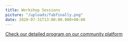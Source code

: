 ```yaml
---
title: Workshop Sessions
picture: "/uploads/fabfinally.png"
date: 2020-07-31T13:00:00.000+00:00
---
```


[Check our detailed program on our community platform](https://fabxmembers.fabevent.org/)


